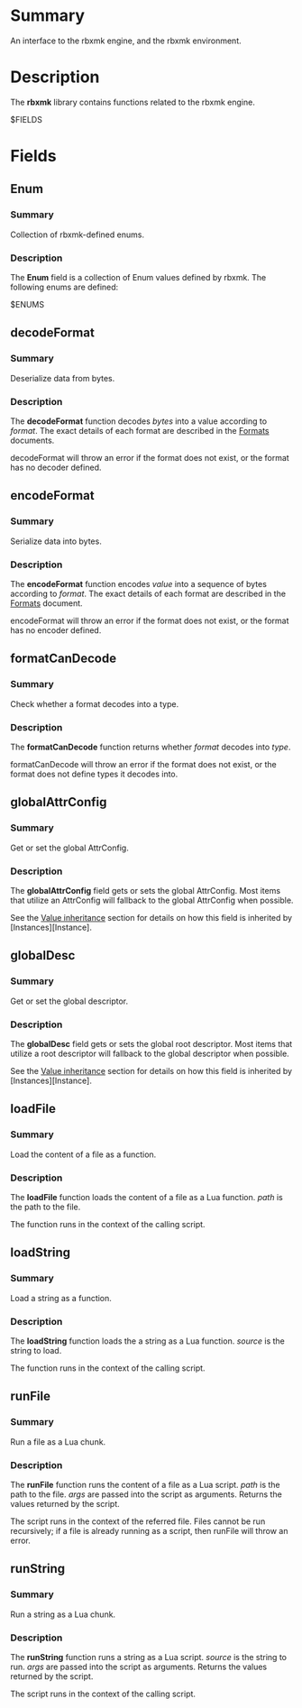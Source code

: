 # Summary
An interface to the rbxmk engine, and the rbxmk environment.

# Description
The **rbxmk** library contains functions related to the rbxmk engine.

$FIELDS

# Fields
## Enum
### Summary
Collection of rbxmk-defined enums.

### Description
The **Enum** field is a collection of Enum values defined by rbxmk. The
following enums are defined:

$ENUMS

## decodeFormat
### Summary
Deserialize data from bytes.

### Description
The **decodeFormat** function decodes *bytes* into a value according to
*format*. The exact details of each format are described in the
[Formats](formats.md) documents.

decodeFormat will throw an error if the format does not exist, or the format has
no decoder defined.

## encodeFormat
### Summary
Serialize data into bytes.

### Description
The **encodeFormat** function encodes *value* into a sequence of bytes according
to *format*. The exact details of each format are described in the
[Formats](formats.md) document.

encodeFormat will throw an error if the format does not exist, or the format has
no encoder defined.

## formatCanDecode
### Summary
Check whether a format decodes into a type.

### Description
The **formatCanDecode** function returns whether *format* decodes into *type*.

formatCanDecode will throw an error if the format does not exist, or the format
does not define types it decodes into.

## globalAttrConfig
### Summary
Get or set the global AttrConfig.

### Description
The **globalAttrConfig** field gets or sets the global AttrConfig. Most items
that utilize an AttrConfig will fallback to the global AttrConfig when possible.

See the [Value inheritance](README.md#user-content-value-inheritance) section
for details on how this field is inherited by [Instances][Instance].

## globalDesc
### Summary
Get or set the global descriptor.

### Description
The **globalDesc** field gets or sets the global root descriptor. Most items
that utilize a root descriptor will fallback to the global descriptor when
possible.

See the [Value inheritance](README.md#user-content-value-inheritance) section
for details on how this field is inherited by [Instances][Instance].

## loadFile
### Summary
Load the content of a file as a function.

### Description
The **loadFile** function loads the content of a file as a Lua function. *path*
is the path to the file.

The function runs in the context of the calling script.

## loadString
### Summary
Load a string as a function.

### Description
The **loadString** function loads the a string as a Lua function. *source* is
the string to load.

The function runs in the context of the calling script.

## runFile
### Summary
Run a file as a Lua chunk.

### Description
The **runFile** function runs the content of a file as a Lua script. *path* is
the path to the file. *args* are passed into the script as arguments. Returns
the values returned by the script.

The script runs in the context of the referred file. Files cannot be run
recursively; if a file is already running as a script, then runFile will throw
an error.

## runString
### Summary
Run a string as a Lua chunk.

### Description
The **runString** function runs a string as a Lua script. *source* is the string
to run. *args* are passed into the script as arguments. Returns the values
returned by the script.

The script runs in the context of the calling script.
